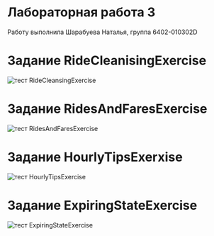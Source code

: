 # Лабораторная работа 3
Работу выполнила Шарабуева Наталья, группа 6402-010302D
# Задание RideCleanisingExercise
![тест RideCleansingExercise](https://github.com/user-attachments/assets/ce2ca416-b5de-4012-8500-7205b4108567)
# Задание RidesAndFaresExercise
![тест RidesAndFaresExercise](https://github.com/user-attachments/assets/1c8945c7-08ed-4787-b557-0d46c22ed620)

# Задание HourlyTipsExerxise
![тест HourlyTipsExercise](https://github.com/user-attachments/assets/3b3d9316-2c3c-4905-bcf4-7d791289b74a)

# Задание ExpiringStateExercise
![тест ExpiringStateExercise](https://github.com/user-attachments/assets/d61c167f-d349-4b41-ab2d-17e2cc501a7d)
